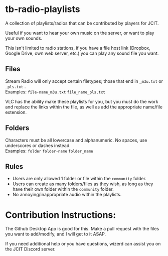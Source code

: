 # tb-radio-playlists
A collection of playlists/radios that can be contributed by players for JCIT.

Useful if you want to hear your own music on the server, or want to play your own sounds.

This isn't limited to radio stations, if you have a file host link (Dropbox, Google Drive, own web server, etc.) you can play any sound file you want.

## Files
Stream Radio will only accept certain filetypes; those that end in ```_m3u.txt``` or ```_pls.txt``` .  
Examples: ```file-name_m3u.txt``` ```file_name_pls.txt```

VLC has the ability make these playlists for you, but you must do the work and replace the links within the file, as well as add the appropriate name/file extension.

## Folders
Characters must be all lowercase and alphanumeric. No spaces, use underscores or dashes instead.  
Examples: ```folder``` ```folder-name``` ```folder_name```

## Rules
* Users are only allowed 1 folder or file within the ```community``` folder.
* Users can create as many folders/files as they wish, as long as they have their own folder within the ```community``` folder.
* No annoying/inappropriate audio within the playlists.

# Contribution Instructions:
The Github Desktop App is good for this. Make a pull request with the files you want to add/modify, and I will get to it ASAP.

If you need additional help or you have questions, wizerd can assist you on the JCIT Discord server.